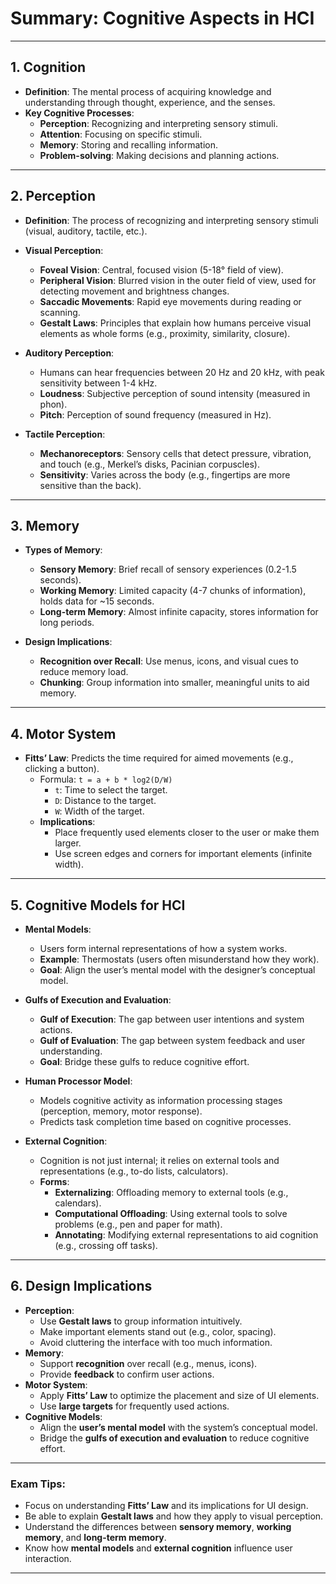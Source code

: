 # Summary: Cognitive Aspects in HCI

---

## **1. Cognition**
- **Definition**: The mental process of acquiring knowledge and understanding through thought, experience, and the senses.
- **Key Cognitive Processes**:
  - **Perception**: Recognizing and interpreting sensory stimuli.
  - **Attention**: Focusing on specific stimuli.
  - **Memory**: Storing and recalling information.
  - **Problem-solving**: Making decisions and planning actions.

---

## **2. Perception**
- **Definition**: The process of recognizing and interpreting sensory stimuli (visual, auditory, tactile, etc.).
- **Visual Perception**:
  - **Foveal Vision**: Central, focused vision (5-18° field of view).
  - **Peripheral Vision**: Blurred vision in the outer field of view, used for detecting movement and brightness changes.
  - **Saccadic Movements**: Rapid eye movements during reading or scanning.
  - **Gestalt Laws**: Principles that explain how humans perceive visual elements as whole forms (e.g., proximity, similarity, closure).

- **Auditory Perception**:
  - Humans can hear frequencies between 20 Hz and 20 kHz, with peak sensitivity between 1-4 kHz.
  - **Loudness**: Subjective perception of sound intensity (measured in phon).
  - **Pitch**: Perception of sound frequency (measured in Hz).

- **Tactile Perception**:
  - **Mechanoreceptors**: Sensory cells that detect pressure, vibration, and touch (e.g., Merkel’s disks, Pacinian corpuscles).
  - **Sensitivity**: Varies across the body (e.g., fingertips are more sensitive than the back).

---

## **3. Memory**
- **Types of Memory**:
  - **Sensory Memory**: Brief recall of sensory experiences (0.2-1.5 seconds).
  - **Working Memory**: Limited capacity (4-7 chunks of information), holds data for ~15 seconds.
  - **Long-term Memory**: Almost infinite capacity, stores information for long periods.

- **Design Implications**:
  - **Recognition over Recall**: Use menus, icons, and visual cues to reduce memory load.
  - **Chunking**: Group information into smaller, meaningful units to aid memory.

---

## **4. Motor System**
- **Fitts’ Law**: Predicts the time required for aimed movements (e.g., clicking a button).
  - Formula: `t = a + b * log2(D/W)`
    - `t`: Time to select the target.
    - `D`: Distance to the target.
    - `W`: Width of the target.
  - **Implications**:
    - Place frequently used elements closer to the user or make them larger.
    - Use screen edges and corners for important elements (infinite width).

---

## **5. Cognitive Models for HCI**
- **Mental Models**:
  - Users form internal representations of how a system works.
  - **Example**: Thermostats (users often misunderstand how they work).
  - **Goal**: Align the user’s mental model with the designer’s conceptual model.

- **Gulfs of Execution and Evaluation**:
  - **Gulf of Execution**: The gap between user intentions and system actions.
  - **Gulf of Evaluation**: The gap between system feedback and user understanding.
  - **Goal**: Bridge these gulfs to reduce cognitive effort.

- **Human Processor Model**:
  - Models cognitive activity as information processing stages (perception, memory, motor response).
  - Predicts task completion time based on cognitive processes.

- **External Cognition**:
  - Cognition is not just internal; it relies on external tools and representations (e.g., to-do lists, calculators).
  - **Forms**:
    - **Externalizing**: Offloading memory to external tools (e.g., calendars).
    - **Computational Offloading**: Using external tools to solve problems (e.g., pen and paper for math).
    - **Annotating**: Modifying external representations to aid cognition (e.g., crossing off tasks).

---

## **6. Design Implications**
- **Perception**:
  - Use **Gestalt laws** to group information intuitively.
  - Make important elements stand out (e.g., color, spacing).
  - Avoid cluttering the interface with too much information.
- **Memory**:
  - Support **recognition** over recall (e.g., menus, icons).
  - Provide **feedback** to confirm user actions.
- **Motor System**:
  - Apply **Fitts’ Law** to optimize the placement and size of UI elements.
  - Use **large targets** for frequently used actions.
- **Cognitive Models**:
  - Align the **user’s mental model** with the system’s conceptual model.
  - Bridge the **gulfs of execution and evaluation** to reduce cognitive effort.

---

### **Exam Tips**:
- Focus on understanding **Fitts’ Law** and its implications for UI design.
- Be able to explain **Gestalt laws** and how they apply to visual perception.
- Understand the differences between **sensory memory**, **working memory**, and **long-term memory**.
- Know how **mental models** and **external cognition** influence user interaction.

---
